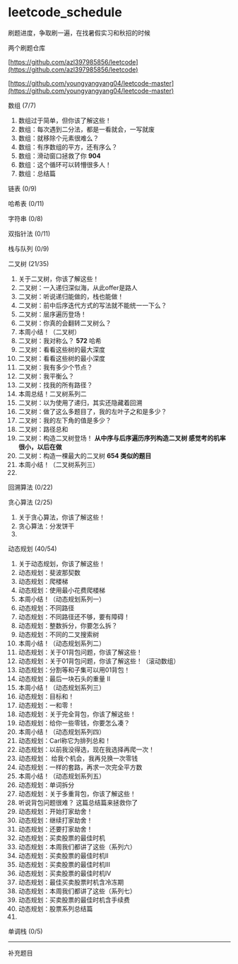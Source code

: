 # leetcode_schedule
刷题进度，争取刷一遍，在找暑假实习和秋招的时候   


两个刷题仓库  



[https://github.com/azl397985856/leetcode](https://github.com/azl397985856/leetcode)


[https://github.com/youngyangyang04/leetcode-master](https://github.com/youngyangyang04/leetcode-master) 


数组 (7/7)
1.	数组过于简单，但你该了解这些！
2.	数组：每次遇到二分法，都是一看就会，一写就废
3.	数组：就移除个元素很难么？
4.	数组：有序数组的平方，还有序么？
5.	数组：滑动窗口拯救了你  **904**
6.	数组：这个循环可以转懵很多人！
7.	数组：总结篇

链表 (0/9)

哈希表 (0/11)

字符串 (0/8)

双指针法 (0/11)

栈与队列  (0/9)



二叉树 (21/35)
1. 关于二叉树，你该了解这些！
2. 二叉树：一入递归深似海，从此offer是路人
3. 二叉树：听说递归能做的，栈也能做！
4. 二叉树：前中后序迭代方式的写法就不能统一一下么？
5. 二叉树：层序遍历登场！
6. 二叉树：你真的会翻转二叉树么？
7. 本周小结！（二叉树）
8. 二叉树：我对称么？ **572** 哈希
9. 二叉树：看看这些树的最大深度
10. 二叉树：看看这些树的最小深度
11. 二叉树：我有多少个节点？
12. 二叉树：我平衡么？
13. 二叉树：找我的所有路径？
14. 本周总结！二叉树系列二
15. 二叉树：以为使用了递归，其实还隐藏着回溯
16. 二叉树：做了这么多题目了，我的左叶子之和是多少？
17. 二叉树：我的左下角的值是多少？
18. 二叉树：路径总和
19. 二叉树：构造二叉树登场！ **从中序与后序遍历序列构造二叉树 感觉考的机率很小，以后在做**  
20. 二叉树：构造一棵最大的二叉树  **654 类似的题目**
21. 本周小结！（二叉树系列三）
22.   


回溯算法  (0/22)

贪心算法 (2/25)
1. 关于贪心算法，你该了解这些！  
2. 贪心算法：分发饼干  
3.   
动态规划 (40/54)
1. 关于动态规划，你该了解这些！   
2. 动态规划：斐波那契数   
3. 动态规划：爬楼梯  
4. 动态规划：使用最小花费爬楼梯   
5. 本周小结！（动态规划系列一）  
6. 动态规划：不同路径   
7. 动态规划：不同路径还不够，要有障碍！   
8. 动态规划：整数拆分，你要怎么拆？  
9. 动态规划：不同的二叉搜索树  
10. 本周小结！（动态规划系列二）  
11. 动态规划：关于01背包问题，你该了解这些！   
12. 动态规划：关于01背包问题，你该了解这些！（滚动数组）  
13. 动态规划：分割等和子集可以用01背包！  
14. 动态规划：最后一块石头的重量 II  
15. 本周小结！（动态规划系列三）  
16. 动态规划：目标和！   
17. 动态规划：一和零！    
18. 动态规划：关于完全背包，你该了解这些！  
19. 动态规划：给你一些零钱，你要怎么凑？  
20. 本周小结！（动态规划系列四）  
21. 动态规划：Carl称它为排列总和！  
22. 动态规划：以前我没得选，现在我选择再爬一次！  
23. 动态规划： 给我个机会，我再兑换一次零钱  
24. 动态规划：一样的套路，再求一次完全平方数  
25. 本周小结！（动态规划系列五）  
26. 动态规划：单词拆分
27. 动态规划：关于多重背包，你该了解这些！  
28. 听说背包问题很难？ 这篇总结篇来拯救你了  
29. 动态规划：开始打家劫舍！
30. 动态规划：继续打家劫舍！
31. 动态规划：还要打家劫舍！
32. 动态规划：买卖股票的最佳时机
33. 动态规划：本周我们都讲了这些（系列六）
34. 动态规划：买卖股票的最佳时机II
35. 动态规划：买卖股票的最佳时机III
36. 动态规划：买卖股票的最佳时机IV
37. 动态规划：最佳买卖股票时机含冷冻期
38. 动态规划：本周我们都讲了这些（系列七）
39. 动态规划：买卖股票的最佳时机含手续费
40. 动态规划：股票系列总结篇  
41.    
单调栈 (0/5)




------------------


补充题目

